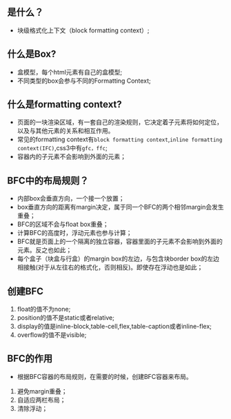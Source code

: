 ## 是什么？

* 块级格式化上下文（block formatting context）; 

## 什么是Box?

* 盒模型，每个html元素有自己的盒模型;
* 不同类型的box会参与不同的Formatting Context;

## 什么是formatting context?

* 页面的一块渲染区域，有一套自己的渲染规则，它决定着子元素将如何定位，以及与其他元素的关系和相互作用。
* 常见的formatting context有`block formatting context`,`inline formatting context(IFC)`,css3中有`gfc，ffc`;
* 容器内的子元素不会影响到外面的元素；


## BFC中的布局规则？

* 内部box会垂直方向，一个接一个放置；
* box垂直方向的距离有margin决定，属于同一个BFC的两个相邻margin会发生重叠；
* BFC的区域不会与float box重叠；
* 计算BFC的高度时，浮动元素也参与计算；
* BFC就是页面上的一个隔离的独立容器，容器里面的子元素不会影响到外面的元素。反之也如此；
* 每个盒子（块盒与行盒）的margin box的左边，与包含块border box的左边相接触(对于从左往右的格式化，否则相反)。即使存在浮动也是如此；

## 创建BFC

1. float的值不为none;
2. position的值不是static或者relative;
3. display的值是inline-block,table-cell,flex,table-caption或者inline-flex;
4. overflow的值不是visible;

## BFC的作用

- 根据BFC容器的布局规则，在需要的时候，创建BFC容器来布局。

1. 避免margin重叠；
2. 自适应两栏布局；
3. 清除浮动；